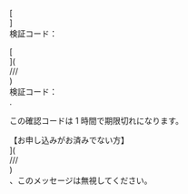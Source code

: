 [<br host>]<br action>検証コード：<br code>

[<br host>](<br protocol>///<br host>)<br action>検証コード：<br code>.

この確認コードは 1 時間で期限切れになります。

【お申し込みがお済みでない方】<br host>](<br protocol>///<br host>)<br action>、このメッセージは無視してください。
